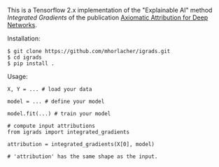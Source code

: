 This is a Tensorflow 2.x implementation of the "Explainable AI" method *Integrated Gradients* of the publication [Axiomatic Attribution for Deep Networks](https://arxiv.org/abs/1703.01365). 


Installation:
```
$ git clone https://github.com/mhorlacher/igrads.git
$ cd igrads
$ pip install .
```

Usage:
```
X, Y = ... # load your data

model = ... # define your model

model.fit(...) # train your model

# compute input attributions
from igrads import integrated_gradients

attribution = integrated_gradients(X[0], model)

# 'attribution' has the same shape as the input. 
```